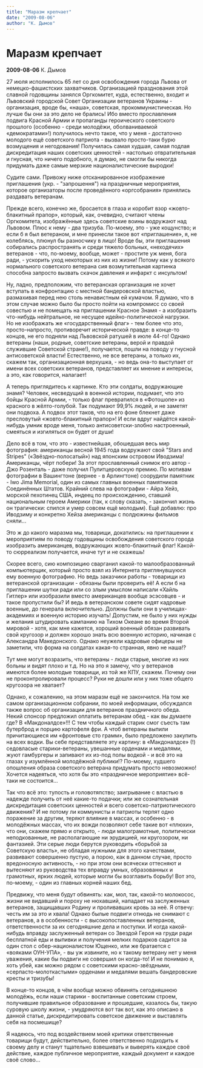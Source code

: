 ```yaml
---
title: "Маразм крепчает"
date: "2009-08-06"
author: "К. Дымов"
---
```


# Маразм крепчает

**2009-08-06** К. Дымов

27 июля исполнилось 65 лет со дня освобождения города Львова от немецко-фашистских захватчиков. Организацией празднования этой славной годовщины занялся Оргкомитет, куда, естественно, входит и Львовский городской Совет Организации ветеранов Украины - организация, вроде бы, «наша», советская, прокоммунистическая. Но лучше бы они за это дело не брались! Ибо вместо прославления подвига Красной Армии и пропаганды героического советского прошлого (особенно - среди молодёжи, оболваниваемой «демократами»!) получилось нечто такое, что у меня - достаточно молодого ещё советского патриота - вызвало просто-таки бурю возмущения и негодования! Получилась самая худшая, самая подлая дискредитация наших советских ценностей - настолько отвратительная и гнусная, что ничего подобного, я думаю, не смогли бы никогда придумать даже самые мерзкие националистические выродки!

Судите сами. Привожу ниже отсканированное изображение приглашения (укр. - "запрошення") на праздничные мероприятия, которое организаторы после проведённого «оргсобрания» принялись раздавать ветеранам.



Прежде всего, конечно же, бросается в глаза и коробит взор «жовто-блакитный прапор», который, как, очевидно, считают члены Оргкомитета, изображённые здесь советские воины водружают над Львовом. Плюс к нему - два тризуба. По-моему, это - уже кощунство; и если б я был ветераном, и мне принесли такое вот «приглашение», я, не колеблясь, плюнул бы разносчику в лицо! Вроде бы, эти приглашения собирались распространять и среди тяжело больных, «неходячих» ветеранов - что, по-моему, вообще, может - простите уж меня, бога ради, - ускорить уход некоторых из них из жизни! Потому как у всякого нормального советского ветерана сия возмутительная картинка способна запросто вызвать скачок давления и инфаркт с инсультом!

Ну, ладно, предположим, что ветеранская организация не хочет вступать в конфронтацию с местной бандеровской властью, размахивая перед нею столь ненавистным ей кумачом. Я думаю, что в этом случае можно было бы просто пойти на компромисс со своей совестью и не помещать на приглашении Красное Знамя - а изобразить что-нибудь нейтральное, не несущее идейно-политической нагрузки. Но не изображать же «государственный флаг» - тем более что это, просто-напросто, противоречит исторической правде: в конце-то концов, не его подняли над Львовской ратушей в июле 44-го! Однако ветераны (наши, родные, советские ветераны, верой и правдой служившие Советской стране!), получается, пошли на поводу у гнусной антисоветской власти! Естественно, не все ветераны, а только их, скажем так, организационная верхушка, - но ведь она-то выступает от имени всех советских ветеранов, представляет их мнение и интересы, а это, как говорится, налагает!

А теперь приглядитесь к картинке. Кто эти солдаты, водружающие знамя? Человек, несведущий в военной истории, подумает, что это бойцы Красной Армии, - только флаг превратился в «Фотошопе» из красного в жёлто-голубой. Так подумают 99,9% людей, и не заметят они подвоха. А подвох этот таков, что на его фоне блекнет даже пресловутый «жовто-блакитный прапор»! И если вдруг найдётся какой-нибудь умник вроде меня, только антисоветски-злобно настроенный, смеяться и изгиляться он будет от души!

Дело всё в том, что это - известнейшая, обошедшая весь мир фотография: американцы весной 1945 года водружают свой "Stars and Stripes" («Звёздно-полосатый») над японским островом Иводзима! Американцы, чёрт побери! За этот прославленный снимок его автор - Джо Розенталь - даже получил Пулитцеровскую премию. По мотивам фотографии в Вашингтоне (вернее - в Арлингтоне) соорудили памятник - Iwo Jima Memorial, один из самых главных военных памятников Соединённых Штатов. Крайний слева на фотографии - Айра Хейз, морской пехотинец США, индеец по происхождению, ставший национальным героем Америки (так, к слову сказать, - закончил жизнь он трагически: спился и умер совсем ещё молодым). Ещё добавлю: про Иводзиму и конкретно Хейза американцы с полдюжины фильмов сняли...

Это ж до какого маразма мы, товарищи, докатились: на приглашении к мероприятиям по поводу годовщины освобождения советского города изобразить американцев, водружающих жовто-блакитный флаг! Какой-то сюрреализм получается, иначе тут и не скажешь!

Скорее всего, сию композицию сварганил какой-то малообразованный компьютерщик, который просто взял из Интернета приглянувшуюся ему военную фотографию. Но ведь заказчики работы - товарищи из ветеранской организации - обязаны были проверить её! А если б на приглашении шутки ради или со злым умыслом написали «Хайль Гитлер» или изобразили вместо американцев вообще эсэсовцев - и такое пропустили бы? И ведь в ветеранском совете сидят кадровые военные, до генерала включительно. Должны были они в училищах-академиях и военную историю изучать! Допустим, не было у них нужды и желания штудировать кампанию на Тихом Океане во время Второй мировой - хотя, как мне кажется, хороший военный обязан развивать свой кругозор и должен хорошо знать всю военную историю, начиная с Александра Македонского. Однако неужели кадровые офицеры не заметили, что форма на солдатах какая-то странная, явно не наша!?

Тут мне могут возразить, что ветераны - люди старые, многие из них больны и видят плохо и т.д. Но на это я замечу, что у ветеранов имеются более молодые товарищи, из той же КПУ, скажем. Почему они не проконтролировали процесс? Руки не дошли или у них тоже общего кругозора не хватает?

Однако, к сожалению, на этом маразм ещё не закончился. На том же самом организационном собрании, по моей информации, обсуждался также вопрос об организации для ветеранов праздничного обеда. Некий спонсор предложил оплатить ветеранам обед - как вы думаете где? В «Макдоналдсе»!!! С тем чтобы каждый старик смог съесть там бутерброд и порцию картофеля фри. А чтоб ветераны выпили причитающиеся им «фронтовые сто грамм», было предложено закупить на всех водки. Вы себе представляете эту картину: в «Макдоналдсе» (!) седовласые старики-ветераны, увешанные орденами и медалями, жуют гамбургеры и запивают их из-под полы водкой - и всё это на глазах у изумлённой молодёжной публики!? По-моему, худшего опошления образа советского ветерана придумать просто невозможно! Хочется надеяться, что хотя бы это «праздничное мероприятие» всё-таки не состоится...

Так что всё это: тупость и головотяпство; заигрывание с властью в надежде получить от неё какие-то подачки; или же сознательная дискредитация советских ценностей и всего советско-патриотического движения? И не потому ли коммунисты и патриоты терпят одно поражение за другим, теряют влияние в массах, и особенно - в молодёжных массах, что их вожди позволяют себе такие вот «плюхи», что они, скажем прямо и открыто, - люди малограмотные, политически неподкованные, не располагающие ни эрудицией, ни кругозором, ни фантазией. Эти серые люди берутся руководить «борьбой за Советскую власть», не обладая нужными для этого качествами, развивают совершенно пустую, а порою, как в данном случае, просто вредоносную активность, - но при этом они всячески оттесняют и вытесняют из руководства тех вправду умных, образованных и грамотных, ярких людей, которые могли бы возглавить борьбу! Вот это, по-моему, - один из главных корней наших бед.

Предвижу, что меня будут обвинять: как, мол, так, какой-то молокосос, жизни не видавший и пороху не нюхавший, нападает на заслуженных ветеранов, защищавших Родину и проливавших кровь за неё. Я отвечу: честь им за это и хвала! Однако былые подвиги отнюдь не снимают с ветеранов, а в особенности - с высокопоставленных ветеранов, ответственности за их сегодняшние дела и поступки. И когда какой-нибудь вправду заслуженный ветеран со Звездой Героя на груди ради бесплатной еды и выпивки и получения мелких подарков садится за один стол с обер-националистом Ющенко, или же братается с «вояками ОУН-УПА», - вы уж извините, но к такому ветерану нет у меня уважения, какие бы подвиги не совершил он когда-то! И не понимаю я, хоть убей, как можно рядом с советскими красно-звёздными, «серпасто-молоткастыми» орденами и медалями вешать бандеровские кресты и тризубы!

В конце-то концов, в чём вообще можно обвинять сегодняшнюю молодёжь, если наши старики - воспитанные советским строем, получившие правильное образование и прошедшие, казалось бы, такую суровую школу жизни, - умудряются вот так вот, как это описано в данной статье, дискредитировать советское движение и выставлять себя на посмешище?

Я надеюсь, что под воздействием моей критики ответственные товарищи будут, действительно, более ответственно подходить к своему делу и станут тщательно взвешивать и выверять каждое своё действие, каждое публичное мероприятие, каждый документ и каждое своё слово...